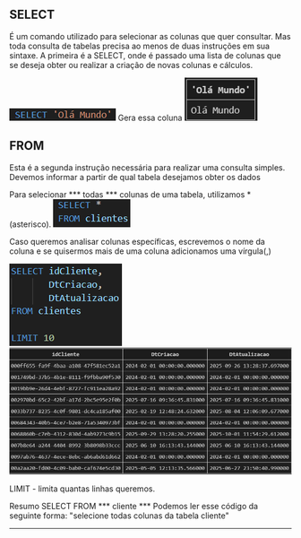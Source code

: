 ## SELECT ##
É um comando utilizado para selecionar as colunas que quer consultar.
Mas toda consulta de tabelas precisa ao menos de duas instruções em sua sintaxe. A primeira é a SELECT, onde é passado uma lista de colunas que se deseja obter ou realizar a criação de novas colunas e cálculos.

![comando select](image.png)
Gera essa coluna
![coluna](image-1.png)

## FROM ##
Esta é a segunda instrução necessária para realizar uma consulta simples. Devemos informar a partir de qual tabela desejamos obter os dados

Para selecionar *** todas *** colunas de uma tabela, utilizamos *(asterisco).
![comando *](image-2.png)

Caso queremos analisar colunas específicas, escrevemos o nome da coluna e se quisermos mais de uma coluna adicionamos uma vírgula(,)

![comando select, from](image-3.png)
![tabela](image-4.png)

LIMIT - limita quantas linhas queremos.

Resumo
SELECT
FROM *** cliente ***
Podemos ler esse código da seguinte forma:
"selecione todas colunas da tabela cliente"
***